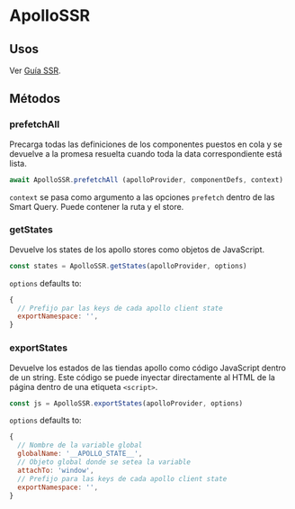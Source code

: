 # ApolloSSR

## Usos

Ver [Guía SSR](../guide/ssr.md).

## Métodos

### prefetchAll

Precarga todas las definiciones de los componentes puestos en cola y se devuelve a la promesa resuelta cuando toda la data correspondiente está lista.

```js
await ApolloSSR.prefetchAll (apolloProvider, componentDefs, context)
```

`context` se pasa como argumento a las opciones `prefetch` dentro de las Smart Query. Puede contener la ruta y el store.

### getStates

Devuelve los states de los apollo stores como objetos de JavaScript.

```js
const states = ApolloSSR.getStates(apolloProvider, options)
```

`options` defaults to:

```js
{
  // Prefijo par las keys de cada apollo client state
  exportNamespace: '',
}
```

### exportStates

Devuelve los estados de las tiendas apollo como código JavaScript dentro de un string. Este código se puede inyectar directamente al HTML de la página dentro de una etiqueta `<script>`.
```js
const js = ApolloSSR.exportStates(apolloProvider, options)
```

`options` defaults to:

```js
{
  // Nombre de la variable global
  globalName: '__APOLLO_STATE__',
  // Objeto global donde se setea la variable
  attachTo: 'window',
  // Prefijo para las keys de cada apollo client state
  exportNamespace: '',
}
```
